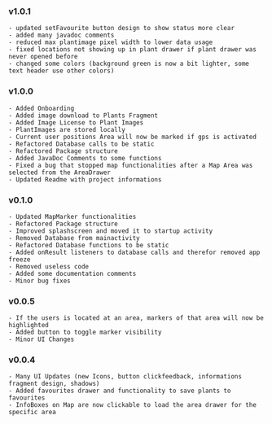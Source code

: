 ### v1.0.1
    - updated setFavourite button design to show status more clear
    - added many javadoc comments
    - reduced max plantimage pixel width to lower data usage
    - fixed locations not showing up in plant drawer if plant drawer was never opened before
    - changed some colors (background green is now a bit lighter, some text header use other colors)

### v1.0.0
    - Added Onboarding
    - Added image download to Plants Fragment
    - Added Image License to Plant Images
    - PlantImages are stored locally
    - Current user positions Area will now be marked if gps is activated
    - Refactored Database calls to be static
    - Refactored Package structure
    - Added JavaDoc Comments to some functions
    - Fixed a bug that stopped map functionalities after a Map Area was selected from the AreaDrawer
    - Updated Readme with project informations

### v0.1.0

    - Updated MapMarker functionalities
    - Refactored Package structure
    - Improved splashscreen and moved it to startup activity
    - Removed Database from mainactivity
    - Refactored Database functions to be static
    - Added onResult listeners to database calls and therefor removed app freeze
    - Removed useless code
    - Added some documentation comments
    - Minor bug fixes
    
### v0.0.5

    - If the users is located at an area, markers of that area will now be highlighted
    - Added button to toggle marker visibility
    - Minor UI Changes

### v0.0.4

    - Many UI Updates (new Icons, button clickfeedback, informations fragment design, shadows)
    - Added favourites drawer and functionality to save plants to favourites
    - InfoBoxes on Map are now clickable to load the area drawer for the specific area
